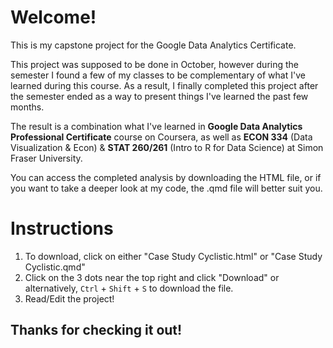 # Welcome!
This is my capstone project for the Google Data Analytics Certificate.

This project was supposed to be done in October, however during the semester I found a few of my classes to be complementary of what I've learned during this course. As a result, I finally completed this project after the semester ended as a way to present things I've learned the past few months.

The result is a combination what I've learned in **Google Data Analytics Professional Certificate** course on Coursera, as well as **ECON 334** (Data Visualization & Econ) & **STAT 260/261** (Intro to R for Data Science) at Simon Fraser University.

You can access the completed analysis by downloading the HTML file, or if you want to take a deeper look at my code, the .qmd file will better suit you.
# Instructions
1. To download, click on either "Case Study Cyclistic.html" or "Case Study Cyclistic.qmd"
2. Click on the 3 dots near the top right and click "Download" or alternatively, `Ctrl` + `Shift` + `S` to download the file.
3. Read/Edit the project!
## Thanks for checking it out!
